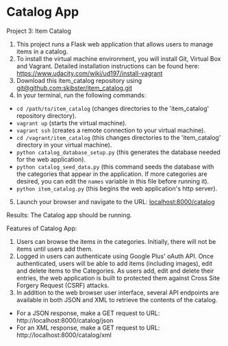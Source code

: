 # Catalog App
Project 3: Item Catalog

1. This project runs a Flask web application that allows users to manage items in a catalog.
2. To install the virtual machine environment, you will install Git, Virtual Box and Vagrant. Detailed installation instructions can be found here: https://www.udacity.com/wiki/ud197/install-vagrant
3. Download this item_catalog repository using [git@github.com:skibster/item_catalog.git](git@github.com:skibster/item_catalog.git)
4. In your terminal, run the following commands:  
  * `cd /path/to/item_catalog` (changes directories to the 'item_catalog' repository directory).  
  * `vagrant up` (starts the virtual machine). 
  * `vagrant ssh` (creates a remote connection to your virtual machine).  
  * `cd /vagrant/item_catalog` (this changes directories to the 'item_catalog' directory in your virtual machine).  
  * `python catalog_database_setup.py` (this generates the database needed for the web application).
  * `python catalog_seed_data.py` (this command seeds the database with the categories that appear in the application. If more categories are desired, you can edit the `names` variable in this file before running it).
  * `python item_catalog.py` (this begins the web application's http server).
 5. Launch your browser and navigate to the URL: [localhost:8000/catalog](localhost:8000/catalog)

Results:
The Catalog app should be running.

Features of Catalog App:
1. Users can browse the items in the categories. Initially, there will not be items until users add them.
2. Logged in users can authenticate using Google Plus' oAuth API. Once authenticated, users will be able to add items (including images), edit and delete items to the Categories. As users add, edit and delete their entries, the web application is built to protected them against Cross Site Forgery Request (CSRF) attacks.
3. In addition to the web browser user interface, several API endpoints are available in both JSON and XML to retrieve the contents of the catalog.
  * For a JSON response, make a GET request to URL: http://localhost:8000/catalog/json
  * For an XML response, make a GET request to URL: http://localhost:8000/catalog/xml
